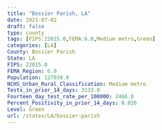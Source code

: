 ```yaml
---
title: "Bossier Parish, LA"
date: 2021-07-02
draft: false
type: county
tags: [FIPS:22015.0,FEMA:6.0,Medium metro,Green]
categories: [LA]
County: Bossier Parish
State: LA
FIPS: 22015.0
FEMA_Region: 6.0
Population: 127039.0
NCHS_Urban_Rural_Classification: Medium metro
Tests_in_prior_14_days: 3133.0
Fourteen_day_test_rate_per_100000: 2466.0
Percent_Positivity_in_prior_14_days: 0.026
Level: Green
url: /states/LA/bossier-parish
---
```



